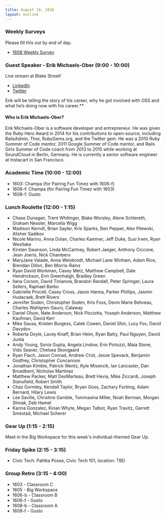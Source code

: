 ```yaml
---
title: August 19, 2016
layout: outline
---
```


### Weekly Surveys

Please fill this out by end of day.

<!-- - [1606 Weekly Survey]() -->
- [1608 Weekly Survey](https://goo.gl/forms/Itm8NpDetpS0U9Bl2)

### Guest Speaker - Erik Michaels-Ober (9:00 - 10:00)

Live stream at Blake Street!

* [LinkedIn](https://www.linkedin.com/in/sferik)
* [Twitter](https://twitter.com/sferik)

Erik will be telling the story of his career, why he got involved with OSS and what he’s doing now with his career.**

#### Who is Erik Michaels-Ober?

Erik Michaels-Ober is a software developer and entrepreneur. He was given the Ruby Hero Award in 2014 for his contributions to open-source, including RailsAdmin, Thor, RubyGems.org, and the Twitter gem. He was a 2010 Ruby Summer of Code mentor, 2011 Google Summer of Code mentor, and Rails Girls Summer of Code coach from 2013 to 2015 while working at SoundCloud in Berlin, Germany. He is currently a senior software engineer at Instacart in San Francisco.

### Academic Time (10:00 - 12:00)
- 1603: Champa (for Pairing Fun Timez with 1606-f)
- 1606-f: Champa (for Pairing Fun Timez with 1603)
- 1608-f: Gusto

### Lunch Roulette (12:00 - 1:15)
* Chase Dunagan, Trent Whitinger, Blake Worsley, Alene Schlereth, Graham Nessler, Marcella Wigg
* Madison Kerndt, Brian Sayler, Kris Sparks, Ben Pepper, Alex Pilewski, Alisher Sadikov
* Nicole Marino, Anna Dolan, Charles Kaminer, Jeff Duke, Susi Irwin, Ryan Westlake
* Kirsten Swanson, Linda McCartney, Robert Jaeger, Anthony Ciccone, Jean Joeris, Nick Chambers
* MaryJane Valade, Anna Weisbrodt, Michael Lane Winham, Adam Rice, Brendan Dillon, Ben Morris-Rains
* Ryan David Workman, Casey Metz, Matthew Campbell, Dale Hendrickson, Erin Greenhalgh, Bradley Green
* Ilana Corson, David Tinianow, Brandon Randall, Peter Springer, Laura Sellers, Raphael Barbo
* Gabrielle Procell, Casey Cross, Jason Hanna, Parker Phillips, Jasmin Hudacsek, Brett Rivers
* Jennifer Soden, Christopher Soden, Kris Foss, Devin Marie Beliveau, Charles Wahlgren-Sauro, Calaway
* Daniel Olson, Nate Anderson, Nick Pisciotta, Yoseph Anderson, Matthew Kaufman, David Kerr
* Mike Sausa, Kristen Burgess, Caleb Cowen, Daniel Shin, Lucy Fox, David Davydov
* Roberta Doyle, Lacey Knaff, Brian Heim, Ryan Batty, Paul Nguyen, David Junta
* Andy Young, Sonia Gupta, Angela Lindow, Erin Pintozzi, Maia Stone, Vido Seaver, Chelsea Skovgaard
* Ryan Flach, Jason Conrad, Andrew Crist, Jesse Spevack, Benjamin Godfrey, Christopher Concannon
* Jonathan Kimble, Patrick Wentz, Kyle Misencik, Ian Lancaster, Dan Broadbent, Nicholas Martinez
* Matthew Packer, Matt DesMarteau, Brett Hevia, Mike Ziccardi, Joseph Stansfield, Robert Smith
* Chaz Gormley, Kendall Taylor, Bryan Goss, Zachary Forbing, Adam Bernard, Hilary Lewis
* Lee Saville, Christine Gamble, Tommasina Miller, Noah Berman, Morgan Slimak, Deb Hamel
* Karina Gonzalez, Kinan Whyte, Megan Talbot, Ryan Travitz, Garrett Smestad, Michael Scherer

### Gear Up (1:15 - 2:15)
Meet in the Big Workspace for this week's individual-themed Gear Up.

### Friday Spike (2:15 - 3:15)
- Civic Tech: Pahlka Posse, Civic Tech 101, location: TBD

### Group Retro (3:15 - 4:00)
* 1603 - Classroom C
* 1605 - Big Workspace
* 1606-b - Classroom B
* 1606-f - Gusto
* 1608-b - Classroom A
* 1608-f - Gusto
